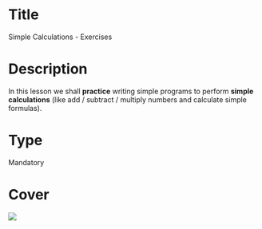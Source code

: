 # Title
Simple Calculations - Exercises

# Description
In this lesson we shall **practice** writing simple programs to perform **simple calculations** (like add / subtract / multiply numbers and calculate simple formulas).

# Type
Mandatory

# Cover
![](img/lesson-cover.png)
